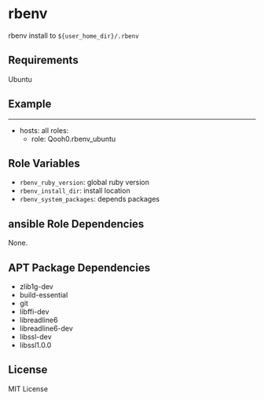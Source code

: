 # rbenv

rbenv install to `${user_home_dir}/.rbenv`

## Requirements
Ubuntu

## Example

  ---
  - hosts: all
    roles:
    - role: Qooh0.rbenv_ubuntu

## Role Variables

- `rbenv_ruby_version`: global ruby version
- `rbenv_install_dir`: install location
- `rbenv_system_packages`: depends packages

## ansible Role Dependencies

None.

## APT Package Dependencies
- zlib1g-dev
- build-essential
- git
- libffi-dev
- libreadline6
- libreadline6-dev
- libssl-dev
- libssl1.0.0

## License

MIT License
